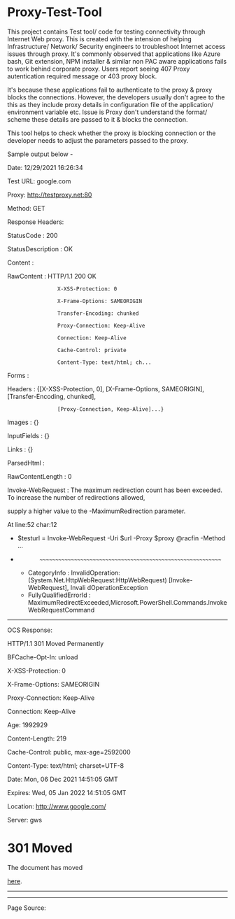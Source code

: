 # Proxy-Test-Tool
This project contains Test tool/ code for testing connectivity through Internet Web proxy. This is created with the intension of helping Infrastructure/ Network/ Security engineers to troubleshoot Internet access issues through proxy.
It's commonly observed that applications like Azure bash, Git extension, NPM installer & similar non PAC aware applications fails to work behind corporate proxy. Users report seeing 407 Proxy autentication required message or 403 proxy block.

It's because these applications fail to authenticate to the proxy & proxy blocks the connections. However, the developers usually don't agree to the this as they include proxy details in configuration file of the application/ environment variable etc. Issue is Proxy don't understand the format/ scheme these details are passed to it & blocks the connection.

This tool helps to check whether the proxy is blocking connection or the developer needs to adjust the parameters passed to the proxy.

Sample output below -

Date: 12/29/2021 16:26:34

Test URL: google.com

Proxy: http://testproxy.net:80

Method: GET


Response Headers:



StatusCode        : 200

StatusDescription : OK

Content           : 

RawContent        : HTTP/1.1 200 OK

                    X-XSS-Protection: 0
                    
                    X-Frame-Options: SAMEORIGIN
                    
                    Transfer-Encoding: chunked
                    
                    Proxy-Connection: Keep-Alive
                    
                    Connection: Keep-Alive
                    
                    Cache-Control: private
                    
                    Content-Type: text/html; ch...
                    
Forms             : 

Headers           : {[X-XSS-Protection, 0], [X-Frame-Options, SAMEORIGIN], [Transfer-Encoding, chunked], 

                    [Proxy-Connection, Keep-Alive]...}
                    
Images            : {}

InputFields       : {}

Links             : {}

ParsedHtml        : 

RawContentLength  : 0


Invoke-WebRequest : The maximum redirection count has been exceeded. To increase the number of redirections allowed, 

supply a higher value to the -MaximumRedirection parameter.

At line:52 char:12

+ $testurl = Invoke-WebRequest -Uri $url -Proxy $proxy @racfin -Method  ...
+            ~~~~~~~~~~~~~~~~~~~~~~~~~~~~~~~~~~~~~~~~~~~~~~~~~~~~~~~~~~
    + CategoryInfo          : InvalidOperation: (System.Net.HttpWebRequest:HttpWebRequest) [Invoke-WebRequest], Invali 
   dOperationException
    + FullyQualifiedErrorId : MaximumRedirectExceeded,Microsoft.PowerShell.Commands.InvokeWebRequestCommand
*******************************************************************

OCS Response:


HTTP/1.1 301 Moved Permanently

BFCache-Opt-In: unload

X-XSS-Protection: 0

X-Frame-Options: SAMEORIGIN

Proxy-Connection: Keep-Alive

Connection: Keep-Alive

Age: 1992929

Content-Length: 219

Cache-Control: public, max-age=2592000

Content-Type: text/html; charset=UTF-8

Date: Mon, 06 Dec 2021 14:51:05 GMT

Expires: Wed, 05 Jan 2022 14:51:05 GMT

Location: http://www.google.com/

Server: gws


<HTML><HEAD><meta http-equiv="content-type" content="text/html;charset=utf-8">

  <TITLE>301 Moved</TITLE></HEAD><BODY>

  <H1>301 Moved</H1>

  The document has moved

  <A HREF="http://www.google.com/">here</A>.

  </BODY></HTML>


*******************************************************************

*******************************************************************

Page Source: <!doctype html><html itemscope="" itemtype="http://schema.org/WebPage" lang="en-GB"><head><meta content="text/html; charset=UTF-8" http-equiv="Content-Type"><meta content="/logos/doodles/2021/seasonal-holidays-2021-6753651837109324-6752733080595605-cst.gif" itemprop="image"><meta content="Festive Season 2021" property="twitter:title"><meta content="Festive Season 2021 #GoogleDoodle" property="twitter:description"><meta content="Festive Season 2021 #GoogleDoodle" property="og:description"><meta content="summary_large_image" property="twitter:card"><meta content="@GoogleDoodles" property="twitter:site"><meta content="https://www.google.com/logos/doodles/2021/seasonal-holidays-2021-6753651837109324-2xa.gif" property="twitter:image"><meta content="https://www.google.com/logos/doodles/2021/seasonal-holidays-2021-6753651837109324-2xa.gif" property="og:image"><meta content="1000" property="og:image:width"><meta content="400" property="og:image:height"><meta content="https://www.google.com/logos/doodles/2021/seasonal-holidays-2021-6753651837109324-2xa.gif" property="og:url"><meta content="video.other" property="og:type"><title>Google</title><script nonce="xw4ziXwe1LS7Z92yKFPL5A==">(function(){window.google={kEI:'O4zMYZPwJM7QaKeZnNAJ',kEXPI:'0,1302536,56873,6059,206,4804,2316,383,246,5,1354,4013,1237,1122516,1197748,642,27,380074,16114,19398,9286,17572,4858,1362,9291,3026,17582,4020,978,13228,3847,4192,6430,21822,919,5081,887,706,1279,2212,532,147,1103,840,6297,109,3405,606,2023,1777,520,14670,3227,2845,7,5599,6755,5096,16320,908,2,940,2615,13142,3,576,1014,1,5444,149,10045,1278,2652,4,1528,2304,7039,74,4610,18351,2038,2658,7357,30,13628,2305,2132,16786,2521,3306,2530,992,3102,17,3121,6,908,3,3541,1,11942,4582,283,38,874,5992,18443,2,14022,1931,92,692,255,2872,1678,744,5852,10463,1160,5678,1021,2381,2718,18261,2,1,6,7754,2124,2443,6256,6720,3699,82,2,1517,2,851,5758,4790,230,1,3,1,1017,6179,7490,3426,3707,1396,159,1360,1418,1216,1554,1616,494,1110,99,1329,514,1,1,923,484,1583,4152,3815,235,1892,2083,1152,217,1,682,3856,3,1241,318,741,6,2,389,361,388,2,31,69,608,1,1158,239,320,726,998,1358,4404,201,148,111,2,1158,2,90,101,831,311,29,1942,6,16,361,2,204,5,189,105,100,68,379,192,1185,179,2,324,2213,79,137,624,3199,71,5510012,189,257,590,1802426,4193852,259,2800438,882,444,1,2,80,1,1796,1,9,2553,1,748,141,795,563,1,4265,1,1,2,1331,4142,2609,155,17,13,72,139,4,2,20,2,169,13,19,46,5,39,96,548,29,2,2,1,2,1,2,2,7,4,1,2,2,2,2,2,2,353,513,186,1,1,158,3,2,2,2,2,2,4,2,3,3,269,1601,106,24,2,4,1,4,64,3,3,40,2,2,2,9,2,2,2,1,23952849,4041351,338,3,2414,1491,9,1435,159,1358,965,164,1,3596,3,2463,1933,831326',kBL:'4JUY'};google.sn='webhp';google.kHL='en-GB';})();(function(){
